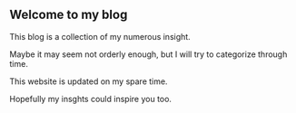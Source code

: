## Welcome to my blog
This blog is a collection of my numerous insight. 

Maybe it may seem not orderly enough, but I will try to categorize through time. 

This website is updated on my spare time. 

Hopefully my insghts could inspire you too.


